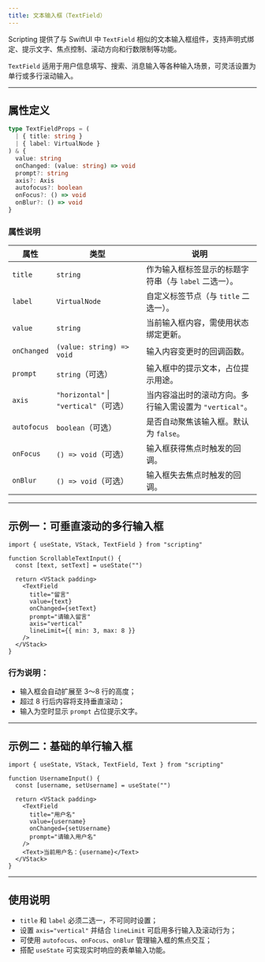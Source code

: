 ```yaml
---
title: 文本输入框（TextField）
---
```

Scripting 提供了与 SwiftUI 中 `TextField` 相似的文本输入框组件，支持声明式绑定、提示文字、焦点控制、滚动方向和行数限制等功能。

`TextField` 适用于用户信息填写、搜索、消息输入等各种输入场景，可灵活设置为单行或多行滚动输入。

---

## 属性定义

```ts
type TextFieldProps = (
  | { title: string }
  | { label: VirtualNode }
) & {
  value: string
  onChanged: (value: string) => void
  prompt?: string
  axis?: Axis
  autofocus?: boolean
  onFocus?: () => void
  onBlur?: () => void
}
```

### 属性说明

| 属性          | 类型                                                                      | 说明                                       |
| ----------- | ----------------------------------------------------------------------- | ---------------------------------------- |
| `title`     | `string`                                                                | 作为输入框标签显示的标题字符串（与 `label` 二选一）。          |
| `label`     | `VirtualNode`                                                           | 自定义标签节点（与 `title` 二选一）。                  |
| `value`     | `string`                                                                | 当前输入框内容，需使用状态绑定更新。                       |
| `onChanged` | `(value: string) => void`                                               | 输入内容变更时的回调函数。                            |
| `prompt`    | `string`（可选）                                                            | 输入框中的提示文本，占位提示用途。                        |
| `axis`      | `"horizontal"` \| `"vertical"`（可选）                                      | 当内容溢出时的滚动方向。多行输入需设置为 `"vertical"`。       |
| `autofocus` | `boolean`（可选）                                                           | 是否自动聚焦该输入框。默认为 `false`。                  |
| `onFocus`   | `() => void`（可选）                                                        | 输入框获得焦点时触发的回调。                           |
| `onBlur`    | `() => void`（可选）                                                        | 输入框失去焦点时触发的回调。                           |

---

## 示例一：可垂直滚动的多行输入框

```tsx
import { useState, VStack, TextField } from "scripting"

function ScrollableTextInput() {
  const [text, setText] = useState("")

  return <VStack padding>
    <TextField
      title="留言"
      value={text}
      onChanged={setText}
      prompt="请输入留言"
      axis="vertical"
      lineLimit={{ min: 3, max: 8 }}
    />
  </VStack>
}
```

### 行为说明：

* 输入框会自动扩展至 3～8 行的高度；
* 超过 8 行后内容将支持垂直滚动；
* 输入为空时显示 `prompt` 占位提示文字。

---

## 示例二：基础的单行输入框

```tsx
import { useState, VStack, TextField, Text } from "scripting"

function UsernameInput() {
  const [username, setUsername] = useState("")

  return <VStack padding>
    <TextField
      title="用户名"
      value={username}
      onChanged={setUsername}
      prompt="请输入用户名"
    />
    <Text>当前用户名：{username}</Text>
  </VStack>
}
```

---

## 使用说明

* `title` 和 `label` 必须二选一，不可同时设置；
* 设置 `axis="vertical"` 并结合 `lineLimit` 可启用多行输入及滚动行为；
* 可使用 `autofocus`、`onFocus`、`onBlur` 管理输入框的焦点交互；
* 搭配 `useState` 可实现实时响应的表单输入功能。
